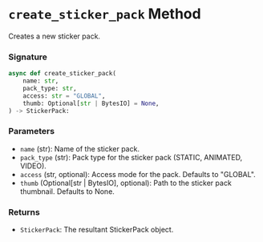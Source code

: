 # `create_sticker_pack` Method

Creates a new sticker pack.

### Signature

```python
async def create_sticker_pack(
    name: str,
    pack_type: str,
    access: str = "GLOBAL",
    thumb: Optional[str | BytesIO] = None,
) -> StickerPack:
```

### Parameters

- `name` (str): Name of the sticker pack.
- `pack_type` (str): Pack type for the sticker pack (STATIC, ANIMATED, VIDEO).
- `access` (str, optional): Access mode for the pack. Defaults to "GLOBAL".
- `thumb` (Optional[str | BytesIO], optional): Path to the sticker pack thumbnail. Defaults to None.

### Returns

- `StickerPack`: The resultant StickerPack object.
